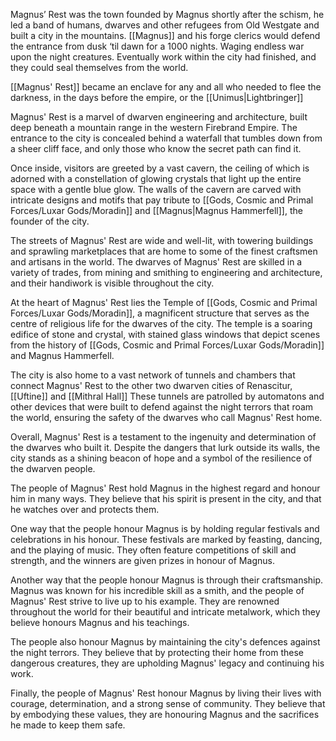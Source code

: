 Magnus’ Rest was the town founded by Magnus shortly after the schism, he led a band of humans, dwarves and other refugees from Old Westgate and built a city in the mountains. [[Magnus]] and his forge clerics would defend the entrance from dusk ‘til dawn for a 1000 nights. Waging endless war upon the night creatures. Eventually work within the city had finished, and they could seal themselves from the world. 

[[Magnus' Rest]] became an enclave for any and all who needed to flee the darkness, in the days before the empire, or the [[Unimus|Lightbringer]]


Magnus' Rest is a marvel of dwarven engineering and architecture, built deep beneath a mountain range in the western Firebrand Empire. The entrance to the city is concealed behind a waterfall that tumbles down from a sheer cliff face, and only those who know the secret path can find it.

Once inside, visitors are greeted by a vast cavern, the ceiling of which is adorned with a constellation of glowing crystals that light up the entire space with a gentle blue glow. The walls of the cavern are carved with intricate designs and motifs that pay tribute to [[Gods, Cosmic and Primal Forces/Luxar Gods/Moradin]] and [[Magnus|Magnus Hammerfell]], the founder of the city.

The streets of Magnus' Rest are wide and well-lit, with towering buildings and sprawling marketplaces that are home to some of the finest craftsmen and artisans in the world. The dwarves of Magnus' Rest are skilled in a variety of trades, from mining and smithing to engineering and architecture, and their handiwork is visible throughout the city.

At the heart of Magnus' Rest lies the Temple of [[Gods, Cosmic and Primal Forces/Luxar Gods/Moradin]], a magnificent structure that serves as the centre of religious life for the dwarves of the city. The temple is a soaring edifice of stone and crystal, with stained glass windows that depict scenes from the history of [[Gods, Cosmic and Primal Forces/Luxar Gods/Moradin]] and Magnus Hammerfell.

The city is also home to a vast network of tunnels and chambers that connect Magnus' Rest to the other two dwarven cities of Renascitur, [[Uftine]] and [[Mithral Hall]] These tunnels are patrolled by automatons and other devices that were built to defend against the night terrors that roam the world, ensuring the safety of the dwarves who call Magnus' Rest home.

Overall, Magnus' Rest is a testament to the ingenuity and determination of the dwarves who built it. Despite the dangers that lurk outside its walls, the city stands as a shining beacon of hope and a symbol of the resilience of the dwarven people.

The people of Magnus' Rest hold Magnus in the highest regard and honour him in many ways. They believe that his spirit is present in the city, and that he watches over and protects them.

One way that the people honour Magnus is by holding regular festivals and celebrations in his honour. These festivals are marked by feasting, dancing, and the playing of music. They often feature competitions of skill and strength, and the winners are given prizes in honour of Magnus.

Another way that the people honour Magnus is through their craftsmanship. Magnus was known for his incredible skill as a smith, and the people of Magnus' Rest strive to live up to his example. They are renowned throughout the world for their beautiful and intricate metalwork, which they believe honours Magnus and his teachings.

The people also honour Magnus by maintaining the city's defences against the night terrors. They believe that by protecting their home from these dangerous creatures, they are upholding Magnus' legacy and continuing his work.

Finally, the people of Magnus' Rest honour Magnus by living their lives with courage, determination, and a strong sense of community. They believe that by embodying these values, they are honouring Magnus and the sacrifices he made to keep them safe.
